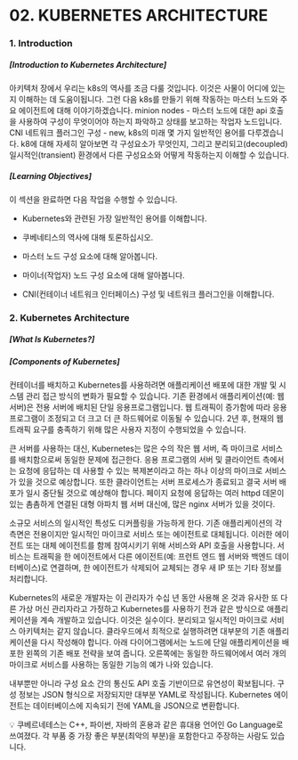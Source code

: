 # **02.** **KUBERNETES ARCHITECTURE**

### 1. Introduction

##### [Introduction to Kubernetes Architecture]

아키텍처 장에서 우리는 k8s의 역사를 조금 다룰 것입니다. 이것은 사물이 어디에 있는지 이해하는 데 도움이됩니다. 
그런 다음 k8s를 만들기 위해 작동하는 마스터 노드와 주요 에이전트에 대해 이야기하겠습니다. 
minion nodes - 마스터 노드에 대한 api 호출을 사용하여 구성이 무엇이어야 하는지 파악하고 상태를 보고하는 작업자 노드입니다.
CNI 네트워크 플러그인 구성 - new,  k8s의 미래
몇 가지 일반적인 용어를 다루겠습니다. k8에 대해 자세히 알아보면 각 구성요소가 무엇인지, 그리고 분리되고(decoupled) 일시적인(transient) 환경에서 다른 구성요소와 어떻게 작동하는지 이해할 수 있습니다.

##### [Learning Objectives]

이 섹션을 완료하면 다음 작업을 수행할 수 있습니다.

- Kubernetes와 관련된 가장 일반적인 용어를 이해합니다.

- 쿠베네티스의 역사에 대해 토론하십시오.

- 마스터 노드 구성 요소에 대해 알아봅니다.

- 마이너(작업자) 노드 구성 요소에 대해 알아봅니다.

- CNI(컨테이너 네트워크 인터페이스) 구성 및 네트워크 플러그인을 이해합니다.



### **2. Kubernetes Architecture**

##### [What Is Kubernetes?]

##### [Components of Kubernetes]

컨테이너를 배치하고 Kubernetes를 사용하려면 애플리케이션 배포에 대한 개발 및 시스템 관리 접근 방식의 변화가 필요할 수 있습니다. 기존 환경에서 애플리케이션(예: 웹 서버)은 전용 서버에 배치된 단일 응용프로그램입니다. 웹 트래픽이 증가함에 따라 응용 프로그램이 조정되고 더 크고 더 큰 하드웨어로 이동될 수 있습니다. 2년 후, 현재의 웹 트래픽 요구를 충족하기 위해 많은 사용자 지정이 수행되었을 수 있습니다.

큰 서버를 사용하는 대신, Kubernetes는 많은 수의 작은 웹 서버, 즉 마이크로 서비스를 배치함으로써 동일한 문제에 접근한다. 응용 프로그램의 서버 및 클라이언트 측에서는 요청에 응답하는 데 사용할 수 있는 복제본이라고 하는 하나 이상의 마이크로 서비스가 있을 것으로 예상합니다. 또한 클라이언트는 서버 프로세스가 종료되고 결국 서버 배포가 일시 중단될 것으로 예상해야 합니다. 페이지 요청에 응답하는 여러 httpd 데몬이 있는 촘촘하게 연결된 대형 아파치 웹 서버 대신에, 많은 nginx 서버가 있을 것이다.

소규모 서비스의 일시적인 특성도 디커플링을 가능하게 한다. 기존 애플리케이션의 각 측면은 전용이지만 일시적인 마이크로 서비스 또는 에이전트로 대체됩니다. 이러한 에이전트 또는 대체 에이전트를 함께 참여시키기 위해 서비스와 API 호출을 사용합니다. 서비스는 트래픽을 한 에이전트에서 다른 에이전트(예: 프런트 엔드 웹 서버와 백엔드 데이터베이스)로 연결하며, 한 에이전트가 삭제되어 교체되는 경우 새 IP 또는 기타 정보를 처리합니다.

Kubernetes의 새로운 개발자는 이 관리자가 수십 년 동안 사용해 온 것과 유사한 또 다른 가상 머신 관리자라고 가정하고 Kubernetes를 사용하기 전과 같은 방식으로 애플리케이션을 계속 개발하고 있습니다. 이것은 실수이다. 분리되고 일시적인 마이크로 서비스 아키텍처는 같지 않습니다. 클라우드에서 최적으로 실행하려면 대부분의 기존 애플리케이션을 다시 작성해야 합니다. 아래 다이어그램에서는 노드에 단일 애플리케이션을 배포한 왼쪽의 기존 배포 전략을 보여 줍니다. 오른쪽에는 동일한 하드웨어에서 여러 개의 마이크로 서비스를 사용하는 동일한 기능의 예가 나와 있습니다.

내부뿐만 아니라 구성 요소 간의 통신도 API 호출 기반이므로 유연성이 확보됩니다. 구성 정보는 JSON 형식으로 저장되지만 대부분 YAML로 작성됩니다. Kubernetes 에이전트는 데이터베이스에 지속되기 전에 YAML을 JSON으로 변환합니다.

💡
쿠베르네테스는 C++, 파이썬, 자바의 혼용과 같은 휴대용 언어인 Go Language로 쓰여졌다. 각 부품 중 가장 좋은 부분(최악의 부분)을 포함한다고 주장하는 사람도 있습니다.

